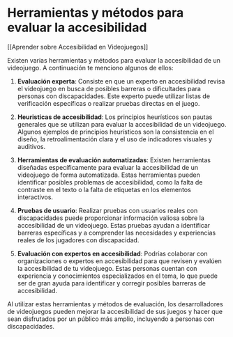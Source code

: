 # Herramientas y métodos para evaluar la accesibilidad

[[Aprender sobre Accesibilidad en Videojuegos]]

Existen varias herramientas y métodos para evaluar la accesibilidad de un videojuego. A continuación te menciono algunos de ellos:

1. **Evaluación experta**: Consiste en que un experto en accesibilidad revisa el videojuego en busca de posibles barreras o dificultades para personas con discapacidades. Este experto puede utilizar listas de verificación específicas o realizar pruebas directas en el juego.

2. **Heuristicas de accesibilidad**: Los principios heurísticos son pautas generales que se utilizan para evaluar la accesibilidad de un videojuego. Algunos ejemplos de principios heurísticos son la consistencia en el diseño, la retroalimentación clara y el uso de indicadores visuales y auditivos.

3. **Herramientas de evaluación automatizadas**: Existen herramientas diseñadas específicamente para evaluar la accesibilidad de un videojuego de forma automatizada. Estas herramientas pueden identificar posibles problemas de accesibilidad, como la falta de contraste en el texto o la falta de etiquetas en los elementos interactivos.

4. **Pruebas de usuario**: Realizar pruebas con usuarios reales con discapacidades puede proporcionar información valiosa sobre la accesibilidad de un videojuego. Estas pruebas ayudan a identificar barreras específicas y a comprender las necesidades y experiencias reales de los jugadores con discapacidad.

5. **Evaluación con expertos en accesibilidad**: Podrías colaborar con organizaciones o expertos en accesibilidad para que revisen y evalúen la accesibilidad de tu videojuego. Estas personas cuentan con experiencia y conocimientos especializados en el tema, lo que puede ser de gran ayuda para identificar y corregir posibles barreras de accesibilidad.

Al utilizar estas herramientas y métodos de evaluación, los desarrolladores de videojuegos pueden mejorar la accesibilidad de sus juegos y hacer que sean disfrutados por un público más amplio, incluyendo a personas con discapacidades.
